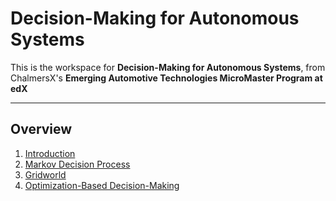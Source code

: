 # Decision-Making for Autonomous Systems

This is the workspace for **Decision-Making for Autonomous Systems**, from ChalmersX's **Emerging Automotive Technologies MicroMaster Program at edX**

---

## Overview

1. [Introduction](assignments/01-introduction)
2. [Markov Decision Process](assignments/01-markov-decision-process)
3. [Gridworld](assignments/02-multi-object-tracking)
4. [Optimization-Based Decision-Making](assignments/03-random-finite-set)